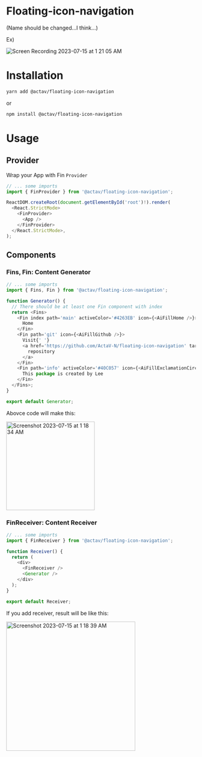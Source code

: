 # Floating-icon-navigation

(Name should be changed...I think...)

Ex)

![Screen Recording 2023-07-15 at 1 21 05 AM](https://github.com/ActaV-N/floating-icon-navigation/assets/26318387/8346f7bb-cd15-437e-b67b-81d79d5351af)


# Installation

```sh
yarn add @actav/floating-icon-navigation
```

or

```sh
npm install @actav/floating-icon-navigation
```

# Usage

## Provider

Wrap your App with Fin `Provider`

```ts
// ... some imports
import { FinProvider } from '@actav/floating-icon-navigation';

ReactDOM.createRoot(document.getElementById('root')!).render(
  <React.StrictMode>
    <FinProvider>
      <App />
    </FinProvider>
  </React.StrictMode>,
);
```

## Components

### Fins, Fin: Content Generator

```ts
// ... some imports
import { Fins, Fin } from '@actav/floating-icon-navigation';

function Generator() {
  // There should be at least one Fin component with index
  return <Fins>
    <Fin index path='main' activeColor='#4263EB' icon={<AiFillHome />}>
      Home
    </Fin>
    <Fin path='git' icon={<AiFillGithub />}>
      Visit{' '}
      <a href='https://github.com/ActaV-N/floating-icon-navigation' target='_blank' rel='noopener'>
        repository
      </a>
    </Fin>
    <Fin path='info' activeColor='#40C057' icon={<AiFillExclamationCircle />}>
      This package is created by Lee
    </Fin>
  </Fins>;
}

export default Generator;
```

Abovce code will make this:

<img width="235" alt="Screenshot 2023-07-15 at 1 18 34 AM" src="https://github.com/ActaV-N/floating-icon-navigation/assets/26318387/418226c1-94d2-4228-91d9-42e8c195ed7a">



### FinReceiver: Content Receiver

```ts
// ... some imports
import { FinReceiver } from '@actav/floating-icon-navigation';

function Receiver() {
  return (
    <div>
      <FinReceiver />
      <Generator />
    </div>
  );
}

export default Receiver;
```

If you add receiver, result will be like this:

<img width="343" alt="Screenshot 2023-07-15 at 1 18 39 AM" src="https://github.com/ActaV-N/floating-icon-navigation/assets/26318387/84c8217a-2b56-4dbf-a7c6-b0094a4795b0">
